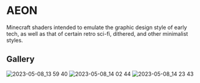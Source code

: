 # AEON

Minecraft shaders intended to emulate the graphic design style of early tech, as well as that of certain retro sci-fi, dithered, and other minimalist styles.

## Gallery
![2023-05-08_13 59 40](https://user-images.githubusercontent.com/83504509/236908601-e90760f3-53dd-4ff7-bae0-86fe1995f96a.png)
![2023-05-08_14 02 44](https://user-images.githubusercontent.com/83504509/236908679-487b38fb-afae-4491-abc0-b4cf2da22ce4.png)
![2023-05-08_14 23 43](https://user-images.githubusercontent.com/83504509/236908714-bac0267b-c3b1-4518-9ce0-a49e706813c6.png)
